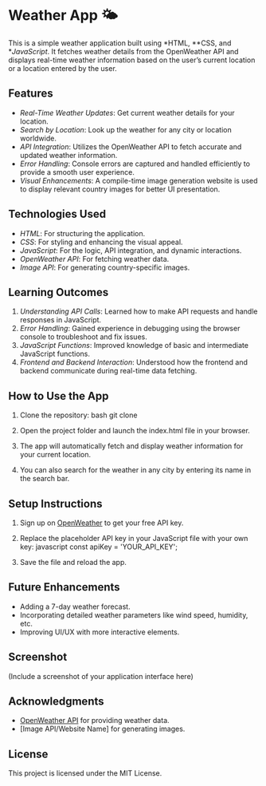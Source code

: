 
# Weather App 🌤

This is a simple weather application built using *HTML, **CSS, and **JavaScript*. It fetches weather details from the OpenWeather API and displays real-time weather information based on the user’s current location or a location entered by the user.

## Features
- *Real-Time Weather Updates*: Get current weather details for your location.
- *Search by Location*: Look up the weather for any city or location worldwide.
- *API Integration*: Utilizes the OpenWeather API to fetch accurate and updated weather information.
- *Error Handling*: Console errors are captured and handled efficiently to provide a smooth user experience.
- *Visual Enhancements*: A compile-time image generation website is used to display relevant country images for better UI presentation.

## Technologies Used
- *HTML*: For structuring the application.
- *CSS*: For styling and enhancing the visual appeal.
- *JavaScript*: For the logic, API integration, and dynamic interactions.
- *OpenWeather API*: For fetching weather data.
- *Image API*: For generating country-specific images.

## Learning Outcomes
1. *Understanding API Calls*: Learned how to make API requests and handle responses in JavaScript.
2. *Error Handling*: Gained experience in debugging using the browser console to troubleshoot and fix issues.
3. *JavaScript Functions*: Improved knowledge of basic and intermediate JavaScript functions.
4. *Frontend and Backend Interaction*: Understood how the frontend and backend communicate during real-time data fetching.

## How to Use the App
1. Clone the repository:
    bash
    git clone <repository-url>
    
2. Open the project folder and launch the index.html file in your browser.
3. The app will automatically fetch and display weather information for your current location.
4. You can also search for the weather in any city by entering its name in the search bar.

## Setup Instructions
1. Sign up on [OpenWeather](https://openweathermap.org/) to get your free API key.
2. Replace the placeholder API key in your JavaScript file with your own key:
    javascript
    const apiKey = 'YOUR_API_KEY';
    
3. Save the file and reload the app.

## Future Enhancements
- Adding a 7-day weather forecast.
- Incorporating detailed weather parameters like wind speed, humidity, etc.
- Improving UI/UX with more interactive elements.

## Screenshot
(Include a screenshot of your application interface here)

## Acknowledgments
- [OpenWeather API](https://openweathermap.org/) for providing weather data.
- [Image API/Website Name] for generating images.

## License
This project is licensed under the MIT License.
